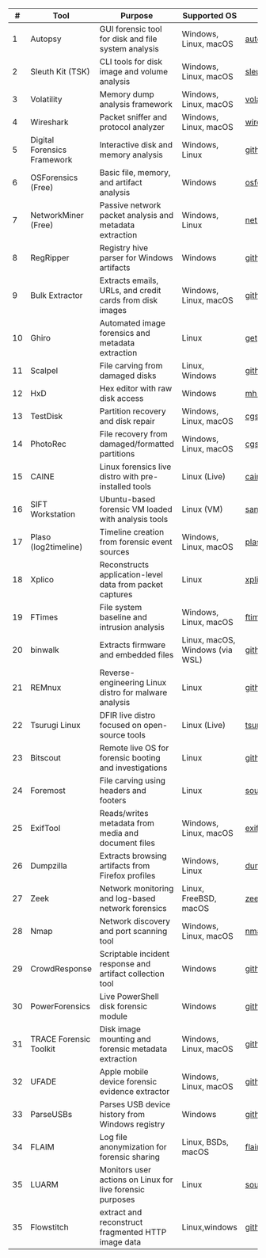 | #  | Tool                        | Purpose                                                   | Supported OS                    | URL                                                                |
| -- | --------------------------- | --------------------------------------------------------- | ------------------------------- | ------------------------------------------------------------------ |
| 1  | Autopsy                     | GUI forensic tool for disk and file system analysis       | Windows, Linux, macOS           | [autopsy.com](https://www.autopsy.com/)                            |
| 2  | Sleuth Kit (TSK)            | CLI tools for disk image and volume analysis              | Windows, Linux, macOS           | [sleuthkit.org](https://www.sleuthkit.org/)                        |
| 3  | Volatility                  | Memory dump analysis framework                            | Windows, Linux, macOS           | [volatilityfoundation.org](https://www.volatilityfoundation.org/)  |
| 4  | Wireshark                   | Packet sniffer and protocol analyzer                      | Windows, Linux, macOS           | [wireshark.org](https://www.wireshark.org/)                        |
| 5  | Digital Forensics Framework | Interactive disk and memory analysis                      | Windows, Linux                  | [github.com](https://github.com/arxsys/dff)                        |
| 6  | OSForensics (Free)          | Basic file, memory, and artifact analysis                 | Windows                         | [osforensics.com](https://www.osforensics.com/)                    |
| 7  | NetworkMiner (Free)         | Passive network packet analysis and metadata extraction   | Windows, Linux                  | [netresec.com](https://www.netresec.com/?page=NetworkMiner)        |
| 8  | RegRipper                   | Registry hive parser for Windows artifacts                | Windows                         | [github.com](https://github.com/keydet89/RegRipper2.8)             |
| 9  | Bulk Extractor              | Extracts emails, URLs, and credit cards from disk images  | Windows, Linux, macOS           | [github.com](https://github.com/simsong/bulk_extractor)            |
| 10 | Ghiro                       | Automated image forensics and metadata extraction         | Linux                           | [getghiro.org](https://www.getghiro.org/)                          |
| 11 | Scalpel                     | File carving from damaged disks                           | Linux, Windows                  | [github.com](https://github.com/sleuthkit/scalpel)                 |
| 12 | HxD                         | Hex editor with raw disk access                           | Windows                         | [mh-nexus.de](https://mh-nexus.de/en/hxd/)                         |
| 13 | TestDisk                    | Partition recovery and disk repair                        | Windows, Linux, macOS           | [cgsecurity.org](https://www.cgsecurity.org/wiki/TestDisk)         |
| 14 | PhotoRec                    | File recovery from damaged/formatted partitions           | Windows, Linux, macOS           | [cgsecurity.org](https://www.cgsecurity.org/wiki/PhotoRec)         |
| 15 | CAINE                       | Linux forensics live distro with pre-installed tools      | Linux (Live)                    | [caine-live.net](https://www.caine-live.net/)                      |
| 16 | SIFT Workstation            | Ubuntu-based forensic VM loaded with analysis tools       | Linux (VM)                      | [sans.org](https://digital-forensics.sans.org/community/downloads) |
| 17 | Plaso (log2timeline)        | Timeline creation from forensic event sources             | Windows, Linux, macOS           | [plaso.readthedocs.io](https://plaso.readthedocs.io/)              |
| 18 | Xplico                      | Reconstructs application-level data from packet captures  | Linux                           | [xplico.org](https://www.xplico.org/)                              |
| 19 | FTimes                      | File system baseline and intrusion analysis               | Windows, Linux, macOS           | [ftimes.sourceforge.net](http://ftimes.sourceforge.net/)           |
| 20 | binwalk                     | Extracts firmware and embedded files                      | Linux, macOS, Windows (via WSL) | [github.com](https://github.com/ReFirmLabs/binwalk)                |
| 21 | REMnux                      | Reverse-engineering Linux distro for malware analysis     | Linux                           | [github.com](https://github.com/remnux/remnux)                     |
| 22 | Tsurugi Linux               | DFIR live distro focused on open-source tools             | Linux (Live)                    | [tsurugi.tools](https://tsurugi.tools/)                            |
| 23 | Bitscout                    | Remote live OS for forensic booting and investigations    | Linux                           | [github.com](https://github.com/bitscout)                          |
| 24 | Foremost                    | File carving using headers and footers                    | Linux                           | [sourceforge.net](http://foremost.sourceforge.net/)                |
| 25 | ExifTool                    | Reads/writes metadata from media and document files       | Windows, Linux, macOS           | [exiftool.org](https://exiftool.org/)                              |
| 26 | Dumpzilla                   | Extracts browsing artifacts from Firefox profiles         | Windows, Linux                  | [dumpzilla.org](https://www.dumpzilla.org/)                        |
| 27 | Zeek                        | Network monitoring and log-based network forensics        | Linux, FreeBSD, macOS           | [zeek.org](https://zeek.org/)                                      |
| 28 | Nmap                        | Network discovery and port scanning tool                  | Windows, Linux, macOS           | [nmap.org](https://nmap.org/)                                      |
| 29 | CrowdResponse               | Scriptable incident response and artifact collection tool | Windows                         | [github.com](https://github.com/CrowdStrike/response)              |
| 30 | PowerForensics              | Live PowerShell disk forensic module                      | Windows                         | [github.com](https://github.com/superponible/PowerForensics)       |
| 31 | TRACE Forensic Toolkit      | Disk image mounting and forensic metadata extraction      | Windows, Linux, macOS           | [github.com](https://github.com/Gadzhovski/TRACE-Forensic-Toolkit) |
| 32 | UFADE                       | Apple mobile device forensic evidence extractor           | Windows, Linux, macOS           | [github.com](https://github.com/prosch88/UFADE)                    |
| 33 | ParseUSBs                   | Parses USB device history from Windows registry           | Windows                         | [github.com](https://github.com/khyrenz/parseusbs)                 |
| 34 | FLAIM                       | Log file anonymization for forensic sharing               | Linux, BSDs, macOS              | [flaim.ncsa.uiuc.edu](http://flaim.ncsa.uiuc.edu/)                 |
| 35 | LUARM                       | Monitors user actions on Linux for live forensic purposes | Linux                           | [sourceforge.net](https://sourceforge.net/projects/luarm/)         |
| 35 | Flowstitch                  | extract and reconstruct fragmented HTTP image data        | Linux,windows                   | [github link](https://github.com/alinboby/FlowStitch)              |
